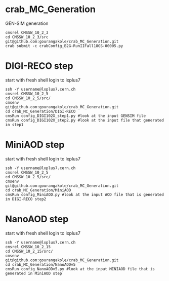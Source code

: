 # crab_MC_Generation
GEN-SIM generation

```
cmsrel CMSSW_10_2_3
cd CMSSW_10_2_3/src
git@github.com:gourangakole/crab_MC_Generation.git
crab submit -c crabConfig_B2G-RunIIFall18GS-00005.py
```

# DIGI-RECO step

start with fresh shell
login to lxplus7

```
ssh -Y username@lxplus7.cern.ch
cmsrel CMSSW_10_2_5
cd CMSSW_10_2_5/src/
cmsenv
git@github.com:gourangakole/crab_MC_Generation.git
cd crab_MC_Generation/DIGI-RECO
cmsRun config_DIGI102X_step1.py #look at the input GENSIM file 
cmsRun config_DIGI102X_step2.py #look at the input file that generated in step1
```

# MiniAOD step

start with fresh shell
login to lxplus7

```
ssh -Y username@lxplus7.cern.ch
cmsrel CMSSW_10_2_5
cd CMSSW_10_2_5/src/
cmsenv
git@github.com:gourangakole/crab_MC_Generation.git
cd crab_MC_Generation/MiniAOD
cmsRun config_MiniAOD.py #look at the input AOD file that is generated in DIGI-RECO step2
```

# NanoAOD step

start with fresh shell
login to lxplus7

```
ssh -Y username@lxplus7.cern.ch
cmsrel CMSSW_10_2_15
cd CMSSW_10_2_15/src/
cmsenv
git@github.com:gourangakole/crab_MC_Generation.git
cd crab_MC_Generation/NanoAODv5
cmsRun config_NanoAODv5.py #look at the input MINIAOD file that is generated in MiniAOD step
```

